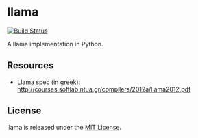 # llama 

[![Build Status](https://travis-ci.org/Renelvon/llama.svg?branch=travis)](https://travis-ci.org/Renelvon/llama)

A llama implementation in Python.

## Resources
* Llama spec (in greek): http://courses.softlab.ntua.gr/compilers/2012a/llama2012.pdf

## License

llama is released under the [MIT License](LICENSE).
